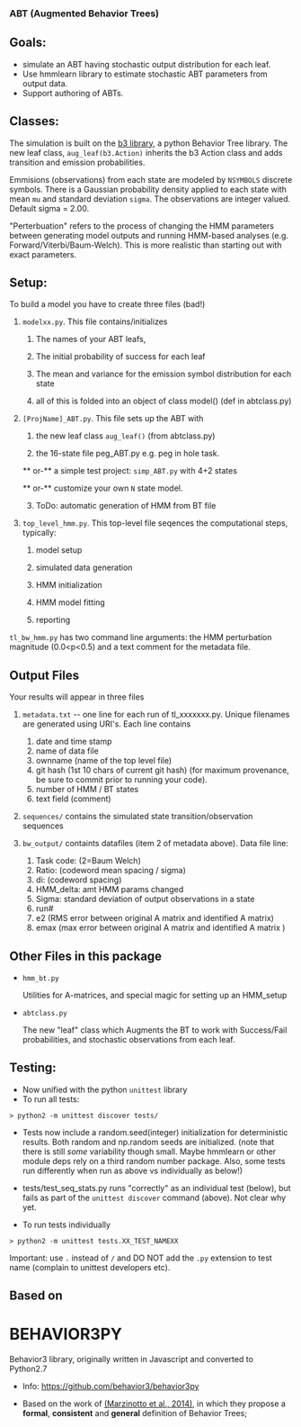 ### ABT (Augmented Behavior Trees)

## Goals: 
 * simulate an ABT having stochastic output distribution for each leaf.
 * Use hmmlearn library to estimate stochastic ABT parameters from output data.
 * Support authoring of ABTs.

 
## Classes:

The simulation is built on the [b3 library](https://github.com/behavior3/behavior3py),
a python Behavior Tree library.  The new leaf class, `aug_leaf(b3.Action)` inherits the 
b3 Action class and adds transition and emission probabilities.  

Emmisions (observations) from each state are modeled by `NSYMBOLS`  discrete symbols. 
There is a Gaussian probability density applied to each state with mean `mu` and standard deviation `sigma`.  The observations are integer valued.  Default sigma = 2.00.

"Perterbuation" refers to the process of changing the HMM parameters between generating model outputs
and running HMM-based analyses (e.g. Forward/Viterbi/Baum-Welch).   This is more realistic than starting out
with exact parameters.

## Setup:

To build a model you have to create three files (bad!)

1. `modelxx.py`.   This file contains/initializes
 
    1. The names of your ABT leafs,
    
    2. The initial probability of success for each leaf
    
    2. The mean and variance for the emission symbol distribution for each state
    
    2. all of this is folded into an object of class model() (def in abtclass.py)

2. `[ProjName]_ABT.py`.   This file sets up the ABT with 
 
    1. the new leaf class `aug_leaf()` (from abtclass.py)

    2. the 16-state file peg_ABT.py  e.g. peg in hole task. 
    
    **  or-** a simple test project:   `simp_ABT.py` with 4+2 states
    
    **  or-** customize your own `N` state model.
    
    3. ToDo: automatic generation of HMM from BT file



3. `top_level_hmm.py`.   This top-level file seqences the computational steps, typically:
 
    1. model setup
    
    1. simulated data generation
    
    1. HMM initialization
    
    1. HMM model fitting
    
    1. reporting

`tl_bw_hmm.py` has two command line arguments:   the HMM perturbation magnitude (0.0<p<0.5) and a text comment for the  metadata file. 
    
##  Output Files

Your results will appear in three files

1. `metadata.txt` -- one line for each run of tl_xxxxxxx.py. 
Unique filenames are generated using URI's.  Each line contains 
    
    1. date and time stamp
    1. name of data file
    2. ownname  (name of the top level file)
    3. git hash (1st 10 chars of current git hash) (for maximum provenance, be sure to commit prior to running
  your code).
    4. number of HMM / BT states
    5. text field (comment)

2. `sequences/`   contains the simulated state transition/observation sequences

3. `bw_output/`   containts datafiles (item 2 of metadata above).   Data file line:
    1.  Task code: (2=Baum Welch)
    1.  Ratio:  (codeword mean spacing / sigma)
    2.  di:     (codeword spacing)
    3.  HMM_delta:   amt HMM params changed
    4.  Sigma:    standard deviation of output observations in a state
    5.  run#
    6.  e2 (RMS error between original A matrix and identified A matrix)
    7.  emax (max error between original A matrix and identified A matrix )


## Other Files in this package

 * `hmm_bt.py`
 
    Utilities for A-matrices, and special magic for setting up an HMM_setup
    
 * `abtclass.py`

    The new "leaf" class which Augments the BT to work with Success/Fail probabilities, and stochastic observations from each leaf. 

## Testing:

 * Now unified with the python `unittest` library
 * To run all tests:
 ```
 > python2 -m unittest discover tests/
 ```
 * Tests now include a random.seed(integer) initialization for deterministic results. Both random and np.random seeds are initialized.  (note that there is still *some* variability though small. Maybe hmmlearn or other module deps rely on a third random number package. Also, some tests run differently when run as above vs individually as below!)
 
 * tests/test_seq_stats.py runs "correctly" as an individual test (below), but fails as part of the `unittest discover` command (above).   Not clear why yet. 
 
 * To run tests individually 
 ```
 > python2 -m unittest tests.XX_TEST_NAMEXX
 ```
 Important: use `.` instead of `/` and DO NOT add the `.py` extension to test name (complain to unittest developers etc).
    
## Based on 


# BEHAVIOR3PY

Behavior3 library, originally written in Javascript and converted to Python2.7

- Info: https://github.com/behavior3/behavior3py

- Based on the work of [(Marzinotto et al., 2014)](http://www.csc.kth.se/~miccol/Michele_Colledanchise/Publications_files/2013_ICRA_mcko.pdf), in which they propose a **formal**, **consistent** and **general** definition of Behavior Trees;

